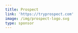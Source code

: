 ```yaml
---
title: Prospect
link: 'https://tryprospect.com'
image: /img/prospect-logo.svg
type: sponsor
---
```


